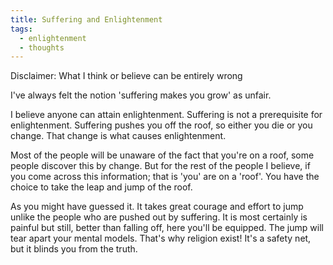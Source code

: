 ```yaml
---
title: Suffering and Enlightenment
tags:
  - enlightenment
  - thoughts
---
```

Disclaimer: What I think or believe can be entirely wrong

I've always felt the notion 'suffering makes you grow' as unfair.

I believe anyone can attain enlightenment. Suffering is not a prerequisite for enlightenment. Suffering pushes you off the roof, so either you die or you change. That change is what causes enlightenment.

Most of the people will be unaware of the fact that you're on a roof, some people discover this by change. But for the rest of the people I believe, if you come across this information; that is 'you' are on a 'roof'. You have the choice to take the leap and jump of the roof.

As you might have guessed it. It takes great courage and effort to jump unlike the people who are pushed out by suffering. It is most certainly is painful but still, better than falling off, here you'll be equipped. The jump will tear apart your mental models. That's why religion exist! It's a safety net, but it blinds you from the truth.
